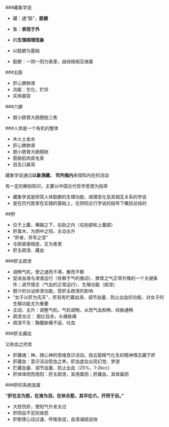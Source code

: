 ###藏象学说

- 藏：通“脏”，**脏腑**
- 象：**表现于外**
- 的**生理病理现象**

- 以脏腑为基础
- 脏腑：一阴一阳为表里，由经络相互络属

###五脏

- 肝心脾肺肾
- 功能：生化、贮存
- 实体器官

###六腑

- 胆小肠胃大肠膀胱三焦

###人体是一个有机的整体

- 木火土金水
- 肝心脾肺肾
- 胆小肠胃大肠膀胱
- 筋脉肌肉皮毛骨
- 目舌口鼻耳

藏象学说通过**以象测藏、
司外揣内**来探知内在的活动

有一定的解剖知识，主要以中国古代哲学思想为指导

- 藏象学说是研究人体脏腑的生理功能、病理变化及其相互关系的学说
- 是在历代医家在实践的基础上，在阴阳五行学说的指导下概括总结的

##肝

- 位于上腹，横膈之下，右肋之内（右肋部和上腹部）
- 肝属木，为阴中之阳，主动主升
- “肝者，将军之官”
- 与胆直接相连，互为表里
- 肝主疏泄、藏血

###肝主疏泄

- 调畅气机，使之通而不滞，散而不郁
- 促进血液与津液运行（有赖于气的推动）、脾胃之气正常升降的一个关键条件；调节情志（气血的正常运行）、生殖功能（疏泄）
- 胆汁的分泌排泄功能，受肝主疏泄的影响
- “女子以肝为先天”，肝具有贮藏血液、调节血量、防止出血的功能，对女子的生殖功能尤为重要
- 主动、主升：调整气机，气机调畅，从而气血和畅、经脉通畅
- 疏泄太过： 面红目赤，头痛胀痛
- 疏泄不及：胸腹胀痛不适、吐血

###肝主藏血

又称血之府库

- 肝藏魂：神，随心神的思维意识活动。指五脏精气化生的精神情志藏于肝
- 肝藏血：意识活动受血之养。肝血虚会出现幻觉、梦游
- 贮藏血量、调节血量、防止出血（25%，1-2kcc）
- 肝体体阴而用阳：肝主疏泄，其用属阳；肝藏血，其体属阴

###肝的系统连属

**“肝在志为怒，在液为泪，在体合筋，其华在爪，开窍于目。”**

- 大怒伤肝，使阳气升发太过
- 肝阴血不足则易怒
- 肝郁使心动过速、呼吸急促，血液凝结加快




